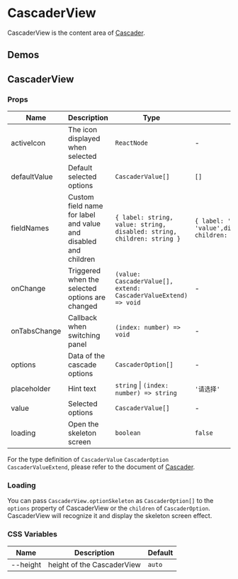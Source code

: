 # CascaderView

CascaderView is the content area of [Cascader](/components/cascader).

## Demos

<code src="./demos/demo1.tsx"></code>

## CascaderView

### Props

| Name         | Description                                                     | Type                                                                   | Default                                                                        |
| ------------ | --------------------------------------------------------------- | ---------------------------------------------------------------------- | ------------------------------------------------------------------------------ |
| activeIcon   | The icon displayed when selected                                | `ReactNode`                                                            | -                                                                              |
| defaultValue | Default selected options                                        | `CascaderValue[]`                                                      | `[]`                                                                           |
| fieldNames   | Custom field name for label and value and disabled and children | `{ label: string, value: string, disabled: string, children: string }` | `{ label: 'label', value: 'value',disabled:'disabled', children: 'children' }` |
| onChange     | Triggered when the selected options are changed                 | `(value: CascaderValue[], extend: CascaderValueExtend) => void`        | -                                                                              |
| onTabsChange | Callback when switching panel                                   | `(index: number) => void`                                              | -                                                                              |
| options      | Data of the cascade options                                     | `CascaderOption[]`                                                     | -                                                                              |
| placeholder  | Hint text                                                       | `string` \| `(index: number) => string`                                | `'请选择'`                                                                     |
| value        | Selected options                                                | `CascaderValue[]`                                                      | -                                                                              |
| loading      | Open the skeleton screen                                        | `boolean`                                                              | `false`                                                                        |

For the type definition of `CascaderValue` `CascaderOption` `CascaderValueExtend`, please refer to the document of [Cascader](/components/cascader#api).

### Loading <Experimental></Experimental>

You can pass `CascaderView.optionSkeleton` as `CascaderOption[]` to the `options` property of CascaderView or the `children` of `CascaderOption`. CascaderView will recognize it and display the skeleton screen effect.

### CSS Variables

| Name     | Description                | Default |
| -------- | -------------------------- | ------- |
| --height | height of the CascaderView | `auto`  |
